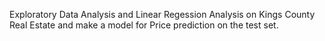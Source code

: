 Exploratory Data Analysis and Linear Regession Analysis on Kings County Real Estate and make a model for Price 
prediction on the test set.   
